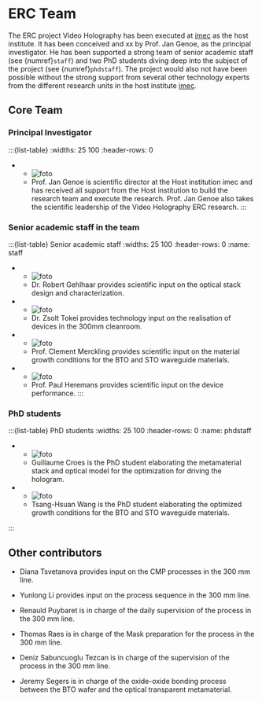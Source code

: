 # ERC Team 

The ERC project Video Holography has been executed at [imec](https://www.imec.be) as the host institute. It has been conceived and xx by Prof. Jan Genoe, as the principal investigator. He has been supported a strong team of senior academic staff (see {numref}`staff`) and two PhD students diving deep into the subject of the project (see {numref}`phdstaff`). The project would also not have been possible without the strong support from several other technology experts from the different research units in the host institute [imec](https://www.imec.be).

## Core Team

### Principal Investigator

:::{list-table}
:widths: 25 100
:header-rows: 0

*  - ![foto](./images/JanGenoe.jpg)
   - Prof. Jan Genoe is scientific director at the Host institution imec and has received all support from the Host institution to build the research team and execute the research. Prof. Jan Genoe also takes the scientific leadership of the Video Holography ERC research.
:::

### Senior academic staff in the team

:::{list-table} Senior academic staff
:widths: 25 100
:header-rows: 0
:name: staff

*  - ![foto](./images/Robert.jpg)
   - Dr. Robert Gehlhaar provides scientific input on the optical stack design and characterization.

*  - ![foto](./images/Zsolt.jpg)
   - Dr. Zsolt Tokei provides technology input on the realisation of devices in the 300mm cleanroom.

*  - ![foto](./images/Clement.jpg)
   - Prof. Clement Merckling provides scientific input on the material growth conditions for the BTO and STO waveguide materials.

*  - ![foto](./images/Paul.jpg)
   - Prof. Paul Heremans provides scientific input on the device performance.
:::

### PhD students

:::{list-table} PhD students
:widths: 25 100
:header-rows: 0
:name: phdstaff

*  - ![foto](./images/Guillaume.jpg)
   - Guillaume Croes is the PhD student elaborating the metamaterial stack and optical model for the optimization for driving the hologram.


*  - ![foto](./images/Tsang-HsuanWang.jpg)
   - Tsang-Hsuan Wang is the PhD student elaborating the optimized growth conditions for the BTO and STO waveguide materials.
   
:::

## Other contributors

* Diana Tsvetanova provides input on the CMP processes in the 300 mm line.

* Yunlong Li provides input on the process sequence in the 300 mm line.

* Renauld Puybaret is in charge of the daily supervision of the process in the 300 mm line.

* Thomas Raes is in charge of the Mask preparation for the process in the 300 mm line.

* Deniz Sabuncuoglu Tezcan is in charge of the supervision of the process in the 300 mm line.

* Jeremy Segers is in charge of the oxide-oxide bonding process between the BTO wafer and the optical transparent metamaterial.
